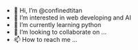 - 👋 Hi, I’m @confinedtitan
- 👀 I’m interested in web developing and AI
- 🌱 I’m currently learning python
- 💞️ I’m looking to collaborate on ...
- 📫 How to reach me ...

<!---
confinedtitan/confinedtitan is a ✨ special ✨ repository because its `README.md` (this file) appears on your GitHub profile.
You can click the Preview link to take a look at your changes.
--->
